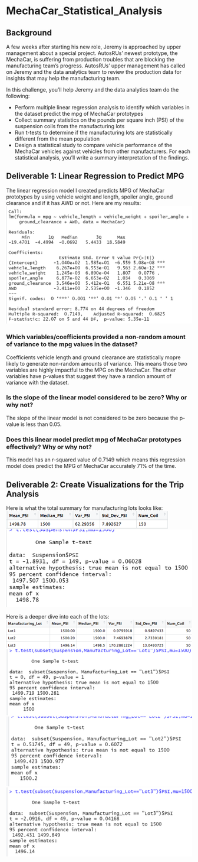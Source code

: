 # MechaCar_Statistical_Analysis

## Background

A few weeks after starting his new role, Jeremy is approached by upper management about a special project. AutosRUs’ newest prototype, the MechaCar, is suffering from production troubles that are blocking the manufacturing team’s progress. AutosRUs’ upper management has called on Jeremy and the data analytics team to review the production data for insights that may help the manufacturing team.

In this challenge, you’ll help Jeremy and the data analytics team do the following:

- Perform multiple linear regression analysis to identify which variables in the dataset predict the mpg of MechaCar prototypes
- Collect summary statistics on the pounds per square inch (PSI) of the suspension coils from the manufacturing lots
- Run t-tests to determine if the manufacturing lots are statistically different from the mean population
- Design a statistical study to compare vehicle performance of the MechaCar vehicles against vehicles from other manufacturers. For each statistical analysis, you’ll write a summary interpretation of the findings.

## Deliverable 1: Linear Regression to Predict MPG

The linear regression model I created predicts MPG of MechaCar prototypes by using vehicle weight and length, spoiler angle, ground clearance and if it has AWD or not.
Here are my results:
<img src="Resources/Dev1_linear_regression.PNG">

### Which variables/coefficients provided a non-random amount of variance to the mpg values in the dataset?
Coefficients vehicle length and ground clearance are statistically mopre likely to generate non-random amounts of variance. This means those two variables are highly impactful to the MPG on the MechaCar.  The other variables have p-values that suggest they have a randion amount of variance with the dataset.

### Is the slope of the linear model considered to be zero? Why or why not?
The slope of the linear model is not considered to be zero because the p-value is less than 0.05. 

### Does this linear model predict mpg of MechaCar prototypes effectively? Why or why not?
This model has an r-squared value of 0.7149 which means this regression model does predict the MPG of MechaCar accurately 71% of the time.


## Deliverable 2: Create Visualizations for the Trip Analysis

Here is what the total summary for manufacturing lots looks like:
<img src="Resources/total_lot_summary.png"> <br/>
<img src="Resources/Dev3_ttest_all_lots.PNG"> 

Here is a deeper dive into each of the lots:
<img src="Resources/total_lot_summary_breakdown.png"> <br/>
<img src="Resources/Dev3_ttest_lot1.PNG">
<img src="Resources/Dev3_ttest_lot2.PNG">
<img src="Resources/Dev3_ttest_lot3.PNG">



